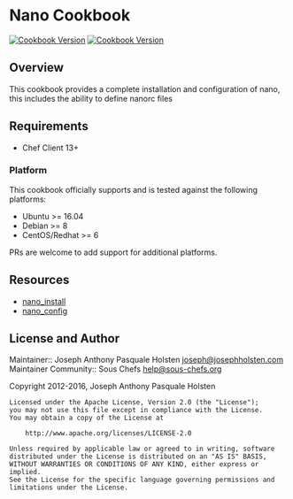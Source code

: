# Nano Cookbook

[![Cookbook Version](https://img.shields.io/cookbook/v/nano.svg?style=flat)](https://supermarket.chef.io/cookbooks/nano)
[![Cookbook Version](https://img.shields.io/cookbook/v/nano.svg)](https://supermarket.chef.io/cookbooks/nano)

## Overview

This cookbook provides a complete installation and configuration of nano, this includes the ability to define nanorc files

## Requirements

- Chef Client 13+

### Platform

This cookbook officially supports and is tested against the following platforms:

- Ubuntu >= 16.04
- Debian >= 8
- CentOS/Redhat >= 6

PRs are welcome to add support for additional platforms.

## Resources

- [nano_install](https://github.com/sous-chefs/nano/tree/master/documentation/nano_install.md)
- [nano_config](https://github.com/sous-chefs/nano/tree/master/documentation/nano_config.md)

## License and Author

Maintainer:: Joseph Anthony Pasquale Holsten [joseph@josephholsten.com](mailto:joseph@josephholsten.com)
Maintainer Community:: Sous Chefs [help@sous-chefs.org](mailto:help@sous-chefs.org)

Copyright 2012-2016, Joseph Anthony Pasquale Holsten

```text
Licensed under the Apache License, Version 2.0 (the "License");
you may not use this file except in compliance with the License.
You may obtain a copy of the License at

    http://www.apache.org/licenses/LICENSE-2.0

Unless required by applicable law or agreed to in writing, software
distributed under the License is distributed on an "AS IS" BASIS,
WITHOUT WARRANTIES OR CONDITIONS OF ANY KIND, either express or implied.
See the License for the specific language governing permissions and
limitations under the License.
```
